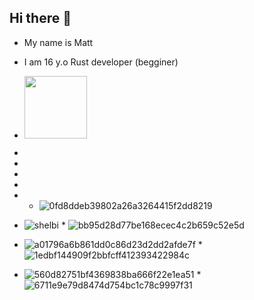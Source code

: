 ## Hi there 👋

* My name is Matt

* I am 16 y.o Rust developer (begginer)

*  <img src= "t![e24b2dc09de40f591a322cf97bf178c7]" wid
h="200" height="100">
*
*
*
*
* * ![0fd8ddeb39802a26a3264415f2dd8219](https://github.com/user-attachments/assets/fe592cd8-dc9f-45bc-9e7a-ff414400f3e8)

* ![shelbi](https://github.com/user-attachments/assets/36679bfd-406a-493b-ba92-179b99a4e182) * ![bb95d28d77be168ecec4c2b659c52e5d](https://github.com/user-attachments/assets/1eba2014-1943-49d5-acf7-bcf018dd0120)

* ![a01796a6b861dd0c86d23d2dd2afde7f](https://github.com/user-attachments/assets/e83f4594-8da7-4c5e-ad31-45155025d202) * ![1edbf144909f2bbfcff412393422984c](https://github.com/user-attachments/assets/04e2cb67-3f89-4305-b807-55288f34a478)

* ![560d82751bf4369838ba666f22e1ea51](https://github.com/user-attachments/assets/fa72afea-7585-49ad-b20e-4e6fece55eb8) * ![6711e9e79d8474d754bc1c78c9997f31](https://github.com/user-attachments/assets/eee5e3f0-f41b-4d26-892d-dd462cb4f019)
 








